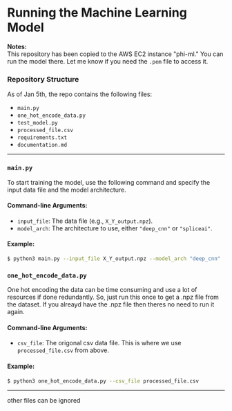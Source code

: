 # Running the Machine Learning Model

**Notes:**  
This repository has been copied to the AWS EC2 instance "phi-ml." You can run the model there. Let me know if you need the `.pem` file to access it.

### Repository Structure

As of Jan 5th, the repo contains the following files:
- `main.py`
- `one_hot_encode_data.py`
- `test_model.py`
- `processed_file.csv`
- `requirements.txt`
- `documentation.md`

---

### `main.py`

To start training the model, use the following command and specify the input data file and the model architecture.

#### Command-line Arguments:
- `input_file`: The data file (e.g., `X_Y_output.npz`).
- `model_arch`: The architecture to use, either `"deep_cnn"` or `"spliceai"`.

#### Example:
```bash
$ python3 main.py --input_file X_Y_output.npz --model_arch "deep_cnn"
```

### `one_hot_encode_data.py`

One hot encoding the data can be time consuming and use a lot of resources if done redundantly. So, just run this once to get a .npz file from the dataset. 
If you alreayd have the .npz file then theres no need to run it again. 

#### Command-line Arguments:
- `csv_file`: The origonal csv data file. This is where we use `processed_file.csv` from above.

#### Example:
```bash
$ python3 one_hot_encode_data.py --csv_file processed_file.csv
```

---
other files can be ignored
